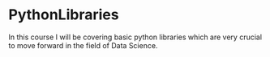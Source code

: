 # PythonLibraries
In this course I will be covering basic python libraries which are very crucial to move forward in the field of Data Science.
